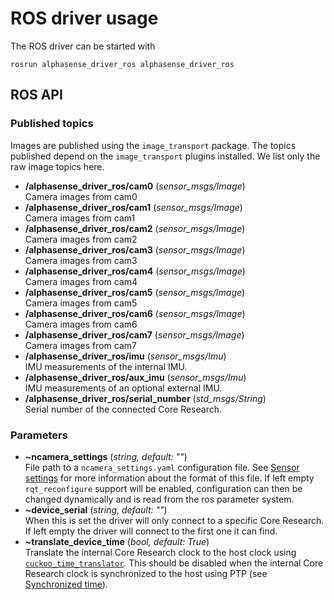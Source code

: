 # ROS driver usage

The ROS driver can be started with

```
rosrun alphasense_driver_ros alphasense_driver_ros
```

## ROS API

### Published topics

Images are published using the `image_transport` package. The topics published depend on the `image_transport` plugins installed. We list only the raw image topics here.

* **/alphasense_driver_ros/cam0** (*sensor_msgs/Image*)  
  Camera images from cam0
* **/alphasense_driver_ros/cam1** (*sensor_msgs/Image*)  
  Camera images from cam1
* **/alphasense_driver_ros/cam2** (*sensor_msgs/Image*)  
  Camera images from cam2
* **/alphasense_driver_ros/cam3** (*sensor_msgs/Image*)  
  Camera images from cam3
* **/alphasense_driver_ros/cam4** (*sensor_msgs/Image*)  
  Camera images from cam4
* **/alphasense_driver_ros/cam5** (*sensor_msgs/Image*)  
  Camera images from cam5
* **/alphasense_driver_ros/cam6** (*sensor_msgs/Image*)  
  Camera images from cam6
* **/alphasense_driver_ros/cam7** (*sensor_msgs/Image*)  
  Camera images from cam7
* **/alphasense_driver_ros/imu** (*sensor_msgs/Imu*)  
  IMU measurements of the internal IMU.
* **/alphasense_driver_ros/aux_imu** (*sensor_msgs/Imu*)  
  IMU measurements of an optional external IMU.
* **/alphasense_driver_ros/serial_number** (*std_msgs/String*)  
  Serial number of the connected Core Research.
  
### Parameters

* **~ncamera_settings** (*string, default: ""*)  
  File path to a `ncamera_settings.yaml` configuration file. See [Sensor settings](/pages/sensor_settings.md) for more information about the format of this file. If left empty `rqt_reconfigure` support will be enabled, configuration can then be changed dynamically and is read from the ros parameter system.
* **~device_serial** (*string, default: ""*)  
  When this is set the driver will only connect to a specific Core Research. If left empty the driver will connect to the first one it can find.
* **~translate_device_time** (*bool, default: True*)  
  Translate the internal Core Research clock to the host clock using [`cuckoo_time_translator`](https://github.com/ethz-asl/cuckoo_time_translator). This should be disabled when the internal Core Research clock is synchronized to the host using PTP (see [Synchronized time](/pages/time_synchronization.md#synchronized-time-ptp)).

